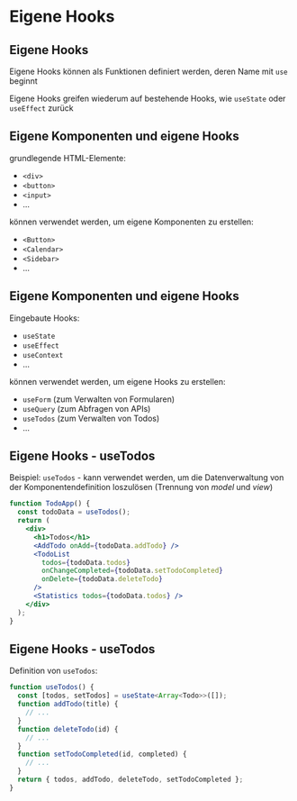 # Eigene Hooks

## Eigene Hooks

Eigene Hooks können als Funktionen definiert werden, deren Name mit `use` beginnt

Eigene Hooks greifen wiederum auf bestehende Hooks, wie `useState` oder `useEffect` zurück

## Eigene Komponenten und eigene Hooks

grundlegende HTML-Elemente:

- `<div>`
- `<button>`
- `<input>`
- ...

können verwendet werden, um eigene Komponenten zu erstellen:

- `<Button>`
- `<Calendar>`
- `<Sidebar>`
- ...

## Eigene Komponenten und eigene Hooks

Eingebaute Hooks:

- `useState`
- `useEffect`
- `useContext`
- ...

können verwendet werden, um eigene Hooks zu erstellen:

- `useForm` (zum Verwalten von Formularen)
- `useQuery` (zum Abfragen von APIs)
- `useTodos` (zum Verwalten von Todos)
- ...

## Eigene Hooks - useTodos

Beispiel: `useTodos` - kann verwendet werden, um die Datenverwaltung von der Komponentendefinition loszulösen (Trennung von _model_ und _view_)

```jsx
function TodoApp() {
  const todoData = useTodos();
  return (
    <div>
      <h1>Todos</h1>
      <AddTodo onAdd={todoData.addTodo} />
      <TodoList
        todos={todoData.todos}
        onChangeCompleted={todoData.setTodoCompleted}
        onDelete={todoData.deleteTodo}
      />
      <Statistics todos={todoData.todos} />
    </div>
  );
}
```

## Eigene Hooks - useTodos

Definition von `useTodos`:

```ts
function useTodos() {
  const [todos, setTodos] = useState<Array<Todo>>([]);
  function addTodo(title) {
    // ...
  }
  function deleteTodo(id) {
    // ...
  }
  function setTodoCompleted(id, completed) {
    // ...
  }
  return { todos, addTodo, deleteTodo, setTodoCompleted };
}
```
